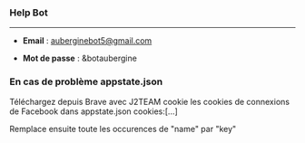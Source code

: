 ### Help Bot
___
* **Email** : auberginebot5@gmail.com

* **Mot de passe** : &botaubergine
### En cas de problème appstate.json
Téléchargez depuis Brave avec J2TEAM cookie les cookies de connexions de Facebook dans appstate.json cookies:[...]

Remplace ensuite toute les occurences de "name" par "key"

